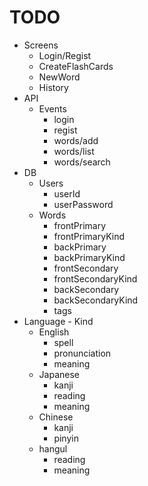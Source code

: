 # TODO

- Screens
  - Login/Regist
  - CreateFlashCards
  - NewWord
  - History
- API
  - Events
    - login
    - regist
    - words/add
    - words/list
    - words/search
- DB
  - Users
    - userId
    - userPassword
  - Words
    - frontPrimary
    - frontPrimaryKind
    - backPrimary
    - backPrimaryKind
    - frontSecondary
    - frontSecondaryKind
    - backSecondary
    - backSecondaryKind
    - tags
- Language - Kind
  - English
    - spell
    - pronunciation
    - meaning
  - Japanese
    - kanji
    - reading
    - meaning
  - Chinese
    - kanji
    - pinyin
  - hangul
    - reading
    - meaning
